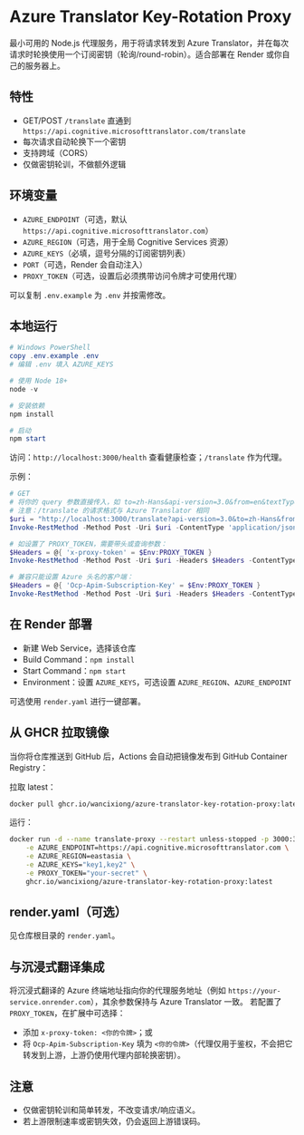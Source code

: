 # Azure Translator Key-Rotation Proxy

最小可用的 Node.js 代理服务，用于将请求转发到 Azure Translator，并在每次请求时轮换使用一个订阅密钥（轮询/round-robin）。适合部署在 Render 或你自己的服务器上。

## 特性
- GET/POST `/translate` 直通到 `https://api.cognitive.microsofttranslator.com/translate`
- 每次请求自动轮换下一个密钥
- 支持跨域（CORS）
- 仅做密钥轮训，不做额外逻辑

## 环境变量
- `AZURE_ENDPOINT`（可选，默认 `https://api.cognitive.microsofttranslator.com`）
- `AZURE_REGION`（可选，用于全局 Cognitive Services 资源）
- `AZURE_KEYS`（必填，逗号分隔的订阅密钥列表）
- `PORT`（可选，Render 会自动注入）
- `PROXY_TOKEN`（可选，设置后必须携带访问令牌才可使用代理）

可以复制 `.env.example` 为 `.env` 并按需修改。

## 本地运行
```powershell
# Windows PowerShell
copy .env.example .env
# 编辑 .env 填入 AZURE_KEYS

# 使用 Node 18+
node -v

# 安装依赖
npm install

# 启动
npm start
```
访问：`http://localhost:3000/health` 查看健康检查；`/translate` 作为代理。

示例：
```powershell
# GET
# 将你的 query 参数直接传入，如 to=zh-Hans&api-version=3.0&from=en&textType=plain
# 注意：/translate 的请求格式与 Azure Translator 相同
$uri = "http://localhost:3000/translate?api-version=3.0&to=zh-Hans&from=en"
Invoke-RestMethod -Method Post -Uri $uri -ContentType 'application/json' -Body '[{"Text":"Hello world"}]'

# 如设置了 PROXY_TOKEN，需要带头或查询参数：
$Headers = @{ 'x-proxy-token' = $Env:PROXY_TOKEN }
Invoke-RestMethod -Method Post -Uri $uri -Headers $Headers -ContentType 'application/json' -Body '[{"Text":"Hello world"}]'

# 兼容只能设置 Azure 头名的客户端：
$Headers = @{ 'Ocp-Apim-Subscription-Key' = $Env:PROXY_TOKEN }
Invoke-RestMethod -Method Post -Uri $uri -Headers $Headers -ContentType 'application/json' -Body '[{"Text":"Hello world"}]'
```

## 在 Render 部署
- 新建 Web Service，选择该仓库
- Build Command：`npm install`
- Start Command：`npm start`
- Environment：设置 `AZURE_KEYS`，可选设置 `AZURE_REGION`、`AZURE_ENDPOINT`

可选使用 `render.yaml` 进行一键部署。

## 从 GHCR 拉取镜像
当你将仓库推送到 GitHub 后，Actions 会自动把镜像发布到 GitHub Container Registry：

拉取 latest：
```bash
docker pull ghcr.io/wancixiong/azure-translator-key-rotation-proxy:latest
```

运行：
```bash
docker run -d --name translate-proxy --restart unless-stopped -p 3000:3000 \
	-e AZURE_ENDPOINT=https://api.cognitive.microsofttranslator.com \
	-e AZURE_REGION=eastasia \
	-e AZURE_KEYS="key1,key2" \
	-e PROXY_TOKEN="your-secret" \
	ghcr.io/wancixiong/azure-translator-key-rotation-proxy:latest
```

## render.yaml（可选）
见仓库根目录的 `render.yaml`。

## 与沉浸式翻译集成
将沉浸式翻译的 Azure 终端地址指向你的代理服务地址（例如 `https://your-service.onrender.com`），其余参数保持与 Azure Translator 一致。
若配置了 `PROXY_TOKEN`，在扩展中可选择：
- 添加 `x-proxy-token: <你的令牌>`；或
- 将 `Ocp-Apim-Subscription-Key` 填为 `<你的令牌>`（代理仅用于鉴权，不会把它转发到上游，上游仍使用代理内部轮换密钥）。

## 注意
- 仅做密钥轮训和简单转发，不改变请求/响应语义。
- 若上游限制速率或密钥失效，仍会返回上游错误码。
